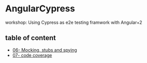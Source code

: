 # AngularCypress

workshop: Using Cypress as e2e testing framwork with Angular+2

## table of content

- [06- Mocking, stubs and spying](https://github.com/EdroVolt/angular-cypress/tree/06-mocking-stubs-spying)
- [07- code coverage](https://github.com/EdroVolt/angular-cypress/tree/07-code-coverage)
